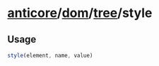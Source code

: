 # [anticore](../../../../../#reference)/[dom](../../#reference)/[tree](../#reference)/<a name="reference">style</a>

## Usage

```js
style(element, name, value)
```